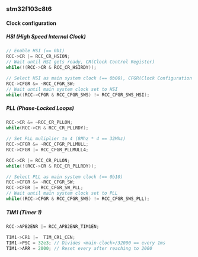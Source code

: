 ### stm32f103c8t6

#### Clock configuration

##### HSI (High Speed Internal Clock)

```c++
// Enable HSI (== 0b1)
RCC->CR |= RCC_CR_HSION;
// Wait until HSI gets ready, CR(Clock Control Register)
while(!(RCC->CR & RCC_CR_HSIRDY));

// Select HSI as main system clock (== 0b00), CFGR(Clock Configuration Register)
RCC->CFGR &= ~RCC_CFGR_SW;
// Wait until main system clock set to HSI
while((RCC->CFGR & RCC_CFGR_SWS) != RCC_CFGR_SWS_HSI);
```

##### PLL (Phase-Locked Loops)

```c++
RCC->CR &= ~RCC_CR_PLLON;
while(RCC->CR & RCC_CR_PLLRDY);

// Set PLL muliplier to 4 (8Mhz * 4 == 32Mhz)
RCC->CFGR &= ~RCC_CFGR_PLLMULL;
RCC->CFGR |= RCC_CFGR_PLLMULL4;

RCC->CR |= RCC_CR_PLLON;
while(!(RCC->CR & RCC_CR_PLLRDY));

// Select PLL as main system clock (== 0b10)
RCC->CFGR &= ~RCC_CFGR_SW;
RCC->CFGR |= RCC_CFGR_SW_PLL;
// Wait until main system clock set to PLL
while((RCC->CFGR & RCC_CFGR_SWS) != RCC_CFGR_SWS_PLL);
```

##### TIM1 (Timer 1)

```c++
RCC->APB2ENR |= RCC_APB2ENR_TIM1EN;

TIM1->CR1 |=  TIM_CR1_CEN;
TIM1->PSC = 32e3; // Divides <main-clock>/32000 == every 1ms
TIM1->ARR = 2000; // Reset every after reaching to 2000
```

